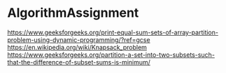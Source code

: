 # AlgorithmAssignment

https://www.geeksforgeeks.org/print-equal-sum-sets-of-array-partition-problem-using-dynamic-programming/?ref=gcse
https://en.wikipedia.org/wiki/Knapsack_problem
https://www.geeksforgeeks.org/partition-a-set-into-two-subsets-such-that-the-difference-of-subset-sums-is-minimum/
